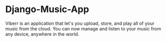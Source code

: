 # Django-Music-App
Viberr is an application that let's you upload, store, and play all of your music from the cloud. You can now manage and listen to your music from any device, anywhere in the world. 
